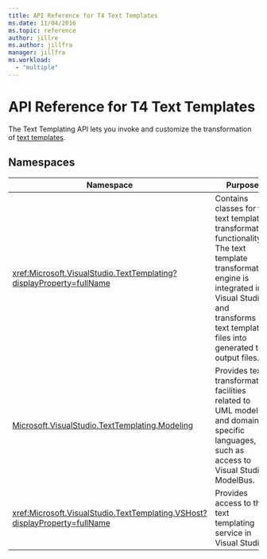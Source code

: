 ```yaml
---
title: API Reference for T4 Text Templates
ms.date: 11/04/2016
ms.topic: reference
author: jillre
ms.author: jillfra
manager: jillfra
ms.workload:
  - "multiple"
---
```

# API Reference for T4 Text Templates

The Text Templating API lets you invoke and customize the transformation of [text templates](../modeling/code-generation-and-t4-text-templates.md).

## Namespaces

|Namespace|Purpose|
|-|-|
|<xref:Microsoft.VisualStudio.TextTemplating?displayProperty=fullName>|Contains classes for the text template transformation functionality. The text template transformation engine is integrated into Visual Studio, and transforms text template files into generated text output files.|
|[Microsoft.VisualStudio.TextTemplating.Modeling](/previous-versions/ee844312(v=vs.140))|Provides text transformation facilities related to UML models and domain-specific languages, such as access to Visual Studio ModelBus.|
|<xref:Microsoft.VisualStudio.TextTemplating.VSHost?displayProperty=fullName>|Provides access to the text templating service in Visual Studio.|